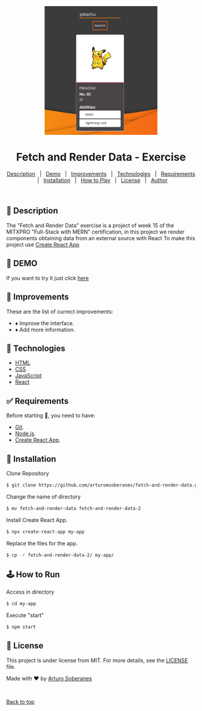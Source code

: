 <div align="center" id="top">
  <img src="./src/img/pokedex.png"  width="300">   
</div>

# <h1 align="center">Fetch and Render Data - Exercise</h1>

<p align="center">
  <a href="#dart-description">Description</a> &#xa0; | &#xa0; 
  <a href="#dart-demo">Demo</a> &#xa0; | &#xa0;
  <a href="#memo-improvements">Improvements</a> &#xa0; | &#xa0;
  <a href="#art-technologies">Technologies</a> &#xa0; | &#xa0;
  <a href="#white_check_mark-requirements">Requirements</a> &#xa0; | &#xa0;
  <a href="#toolbox-installation">Installation</a> &#xa0; | &#xa0;
  <a href="#joystickhow-to-play">How to Play</a> &#xa0; | &#xa0;
  <a href="#briefcase-license">License</a> &#xa0; | &#xa0;
  <a href="https://github.com/arturomsoberanes" target="_blank">Author</a>
</p>

<br>


## :dart: Description ##

The "Fetch and Render Data" exercise is a project of week 15 of the MITXPRO "Full-Stack with MERN" certification, in this project we render components obtaining data from an external source with React
To make this project use [Create React App](https://create-react-app.dev/)

## :dart: DEMO ##

If you want to try it just click [here](https://arturomsoberanes.github.io/fetch-and-render-data)

## :memo: Improvements ##

These are the list of currect improvements:

- :diamonds: Improve the interface.	
- :diamonds: Add more information.

## :art: Technologies ##

- [HTML](https://www.w3schools.com/html/)
- [CSS](https://www.w3schools.com/css/)
- [JavaScript](https://www.w3schools.com/js/)
- [React](https://reactjs.org/)

## :white_check_mark: Requirements ##

Before starting :checkered_flag:, you need to have:
- [Git](https://git-scm.com).
- [Node.js](https://nodejs.org/en/).
- [Create React App](https://create-react-app.dev/).

## :toolbox: Installation ##

Clone Repository

```bash
$ git clone https://github.com/arturomsoberanes/fetch-and-render-data.git
```
Change the name of directory

```bash
$ mv fetch-and-render-data fetch-and-render-data-2
```
Install Create React App.

```bash
$ npx create-react-app my-app 
```

Replace the files for the app.

```bash
$ cp -r fetch-and-render-data-2/ my-app/ 
```

## :joystick:	How to Run ##

Access in directory

```bash
$ cd my-app
```

Execute "start"

```bash
$ npm start
```



## :briefcase:	 License ##

This project is under license from MIT. For more details, see the [LICENSE](LICENSE) file.


Made with :heart: by <a href="https://github.com/arturomsoberanes" target="_blank">Arturo Soberanes</a>

&#xa0;

<a href="#top">Back to top</a>

